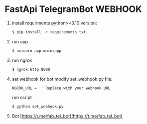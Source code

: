 # FastApi TelegramBot WEBHOOK

1. install requirments python>=3.10 version:

    ```sh
    $ pip install -r requirements.txt
    ```


2. run app

    ```sh
    $ uvicorn app.main:app
    ```

3. run ngrok

    ```sh
    $ ngrok http 8000
    ```

4. set webhook for bot modify set_webhook.py file:

    ```sh
    NGROK_URL = '' Replace with your webhook URL
    ```

    run script
    ```sh
    $ python set_webhook.py 
    ```


1. Bot [https://t.me/fab_tel_bot](https://t.me/fab_tel_bot)

